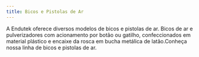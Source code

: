 ```yaml
---
title: Bicos e Pistolas de Ar
---
```


A Endutek oferece diversos modelos de bicos e pistolas de ar. Bicos de ar e pulverizadores com acionamento por botão ou gatilho, confeccionados em material plástico e encaixe da rosca em bucha metálica de latão.Conheça nossa linha de bicos e pistolas de ar.


